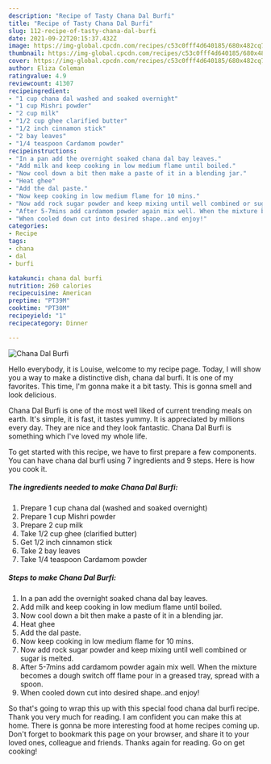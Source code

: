 ```yaml
---
description: "Recipe of Tasty Chana Dal Burfi"
title: "Recipe of Tasty Chana Dal Burfi"
slug: 112-recipe-of-tasty-chana-dal-burfi
date: 2021-09-22T20:15:37.432Z
image: https://img-global.cpcdn.com/recipes/c53c0fff4d640185/680x482cq70/chana-dal-burfi-recipe-main-photo.jpg
thumbnail: https://img-global.cpcdn.com/recipes/c53c0fff4d640185/680x482cq70/chana-dal-burfi-recipe-main-photo.jpg
cover: https://img-global.cpcdn.com/recipes/c53c0fff4d640185/680x482cq70/chana-dal-burfi-recipe-main-photo.jpg
author: Eliza Coleman
ratingvalue: 4.9
reviewcount: 41307
recipeingredient:
- "1 cup chana dal washed and soaked overnight"
- "1 cup Mishri powder"
- "2 cup milk"
- "1/2 cup ghee clarified butter"
- "1/2 inch cinnamon stick"
- "2 bay leaves"
- "1/4 teaspoon Cardamom powder"
recipeinstructions:
- "In a pan add the overnight soaked chana dal bay leaves."
- "Add milk and keep cooking in low medium flame until boiled."
- "Now cool down a bit then make a paste of it in a blending jar."
- "Heat ghee"
- "Add the dal paste."
- "Now keep cooking in low medium flame for 10 mins."
- "Now add rock sugar powder and keep mixing until well combined or sugar is melted."
- "After 5-7mins add cardamom powder again mix well. When the mixture becomes a dough switch off flame pour in a greased tray, spread with a spoon."
- "When cooled down cut into desired shape..and enjoy!"
categories:
- Recipe
tags:
- chana
- dal
- burfi

katakunci: chana dal burfi 
nutrition: 260 calories
recipecuisine: American
preptime: "PT39M"
cooktime: "PT30M"
recipeyield: "1"
recipecategory: Dinner

---
```



![Chana Dal Burfi](https://img-global.cpcdn.com/recipes/c53c0fff4d640185/680x482cq70/chana-dal-burfi-recipe-main-photo.jpg)

Hello everybody, it is Louise, welcome to my recipe page. Today, I will show you a way to make a distinctive dish, chana dal burfi. It is one of my favorites. This time, I'm gonna make it a bit tasty. This is gonna smell and look delicious.

Chana Dal Burfi is one of the most well liked of current trending meals on earth. It's simple, it is fast, it tastes yummy. It is appreciated by millions every day. They are nice and they look fantastic. Chana Dal Burfi is something which I've loved my whole life.




To get started with this recipe, we have to first prepare a few components. You can have chana dal burfi using 7 ingredients and 9 steps. Here is how you cook it.

<!--inarticleads1-->

##### The ingredients needed to make Chana Dal Burfi:

1. Prepare 1 cup chana dal (washed and soaked overnight)
1. Prepare 1 cup Mishri powder
1. Prepare 2 cup milk
1. Take 1/2 cup ghee (clarified butter)
1. Get 1/2 inch cinnamon stick
1. Take 2 bay leaves
1. Take 1/4 teaspoon Cardamom powder




<!--inarticleads2-->

##### Steps to make Chana Dal Burfi:

1. In a pan add the overnight soaked chana dal bay leaves.
1. Add milk and keep cooking in low medium flame until boiled.
1. Now cool down a bit then make a paste of it in a blending jar.
1. Heat ghee
1. Add the dal paste.
1. Now keep cooking in low medium flame for 10 mins.
1. Now add rock sugar powder and keep mixing until well combined or sugar is melted.
1. After 5-7mins add cardamom powder again mix well. When the mixture becomes a dough switch off flame pour in a greased tray, spread with a spoon.
1. When cooled down cut into desired shape..and enjoy!




So that's going to wrap this up with this special food chana dal burfi recipe. Thank you very much for reading. I am confident you can make this at home. There is gonna be more interesting food at home recipes coming up. Don't forget to bookmark this page on your browser, and share it to your loved ones, colleague and friends. Thanks again for reading. Go on get cooking!
